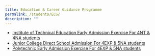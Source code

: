 ```yaml
---
title: Education & Career Guidance Programme
permalink: /students/ECG/
description: ""
---
```


* [Institute of Technical Education Early Admission Exercise For 4NT & 4NA students](/files/Students/Institute%20of%20Technical%20Education%20Early%20Admission%20Exercise%20For%204NT%20%204NA%20students.pdf)
* [Junior College Direct School Admission For 4EXP & 5NA students](/files/Students/Junior%20College%20Direct%20School%20Admission%20For%204EXP%20%205NA%20stduents.pdf)
* [Polytechnic Early Admission Exercise For 4EXP & 5NA students](/files/Students/Polytechnic%20Early%20Admission%20Exercise%20For%204EXP%20%205NA%20students.pdf)